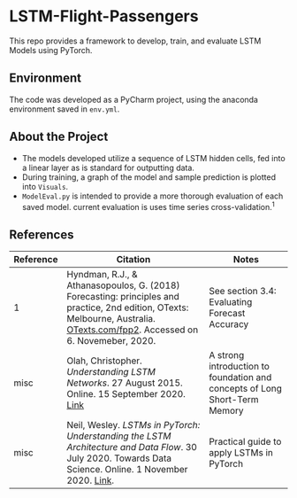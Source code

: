 # LSTM-Flight-Passengers
This repo provides a framework to develop, train, and evaluate LSTM Models using PyTorch.

## Environment
The code was developed as a PyCharm project, using the anaconda environment saved in `env.yml`.

## About the Project
* The models developed utilize a sequence of LSTM hidden cells, fed into a linear layer as is standard for outputting data.
* During training, a graph of the model and sample prediction is plotted into `Visuals`.
* `ModelEval.py` is intended to provide a more thorough evaluation of each saved model. current evaluation is uses time series cross-validation.<sup>1</sup>


## References
Reference | Citation | Notes
---- | ------- | ---
1 | Hyndman, R.J., & Athanasopoulos, G. (2018) Forecasting: principles and practice, 2nd edition, OTexts: Melbourne, Australia. [OTexts.com/fpp2](OTexts.com/fpp2). Accessed on 6. Novemeber, 2020. | See section 3.4: Evaluating Forecast Accuracy
misc | Olah, Christopher. _Understanding LSTM Networks_. 27 August 2015. Online. 15 September 2020. [Link](https://colah.github.io/posts/2015-08-Understanding-LSTMs/) | A strong introduction to foundation and concepts of Long Short-Term Memory
misc |  Neil, Wesley. _LSTMs in PyTorch: Understanding the LSTM Architecture and Data Flow_. 30 July 2020. Towards Data Science. Online. 1 November 2020.  [Link](https://towardsdatascience.com/lstms-in-pytorch-528b0440244). | Practical guide to apply LSTMs in PyTorch